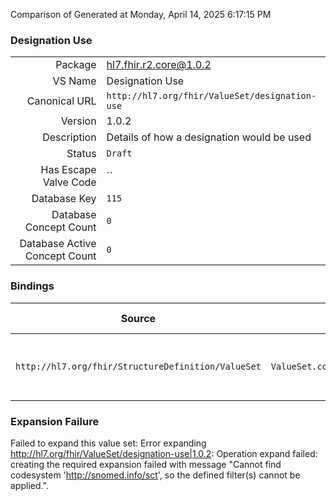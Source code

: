 Comparison of 
Generated at Monday, April 14, 2025 6:17:15 PM

### Designation Use

|      |     |
| ---: | --- |
| Package | hl7.fhir.r2.core@1.0.2 |
| VS Name | Designation Use |
| Canonical URL | `http://hl7.org/fhir/ValueSet/designation-use` |
| Version | 1.0.2 |
| Description | Details of how a designation would be used |
| Status | `Draft` |
| Has Escape Valve Code | `` |
| Database Key | `115` |
| Database Concept Count | `0` |
| Database Active Concept Count | `0` |
### Bindings

| Source | Element | Binding | Strength | Element Short |
| ------ | ------- | ------- | -------- | ------------- |
| `http://hl7.org/fhir/StructureDefinition/ValueSet` | `ValueSet.codeSystem.concept.designation.use` | `http://hl7.org/fhir/ValueSet/designation-use` | `Extensible` | Details how this designation would be used |

### Expansion Failure

Failed to expand this value set: Error expanding http://hl7.org/fhir/ValueSet/designation-use|1.0.2: Operation expand failed: creating the required expansion failed with message "Cannot find codesystem 'http://snomed.info/sct', so the defined filter(s) cannot be applied.".
